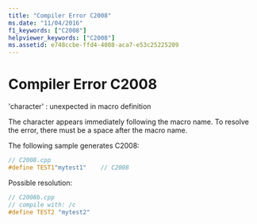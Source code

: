```yaml
---
title: "Compiler Error C2008"
ms.date: "11/04/2016"
f1_keywords: ["C2008"]
helpviewer_keywords: ["C2008"]
ms.assetid: e748ccbe-ffd4-4008-aca7-e53c25225209
---
```

# Compiler Error C2008

'character' : unexpected in macro definition

The character appears immediately following the macro name. To resolve the error, there must be a space after the macro name.

The following sample generates C2008:

```cpp
// C2008.cpp
#define TEST1"mytest1"    // C2008
```

Possible resolution:

```cpp
// C2008b.cpp
// compile with: /c
#define TEST2 "mytest2"
```
